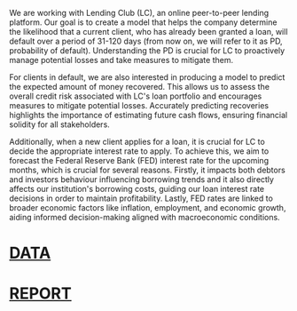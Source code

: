 We are working with Lending Club (LC), an online peer-to-peer lending platform. Our goal is to create a model that helps the company determine the likelihood that a current client, who has already been granted a loan, will default over a period of 31-120 days (from now on, we will refer to it as PD, probability of default). Understanding the PD is crucial for LC to proactively manage potential losses and take measures to mitigate them.

For clients in default, we are also interested in producing a model to predict the expected amount of money recovered. This allows us to assess the overall credit risk associated with LC's loan portfolio and encourages measures to mitigate potential losses. Accurately predicting recoveries highlights the importance of estimating future cash flows, ensuring financial solidity for all stakeholders.

Additionally, when a new client applies for a loan, it is crucial for LC to decide the appropriate interest rate to apply. To achieve this, we aim to forecast the Federal Reserve Bank (FED) interest rate for the upcoming months, which is crucial for several reasons. Firstly, it impacts both debtors and investors behaviour influencing borrowing trends and it also directly affects our institution's borrowing costs, guiding our loan interest rate decisions in order to maintain profitability. Lastly, FED rates are linked to broader economic factors like inflation, employment, and economic growth, aiding informed decision-making aligned with macroeconomic conditions.

# [DATA](https://www.kaggle.com/datasets/shawnysun/loan-data-for-credit-risk-modeling)

# [REPORT](https://drive.google.com/file/d/1_uOjEDsGPBYyTFAZqkyKiJLSNh8u4BrP/view?usp=sharing)



